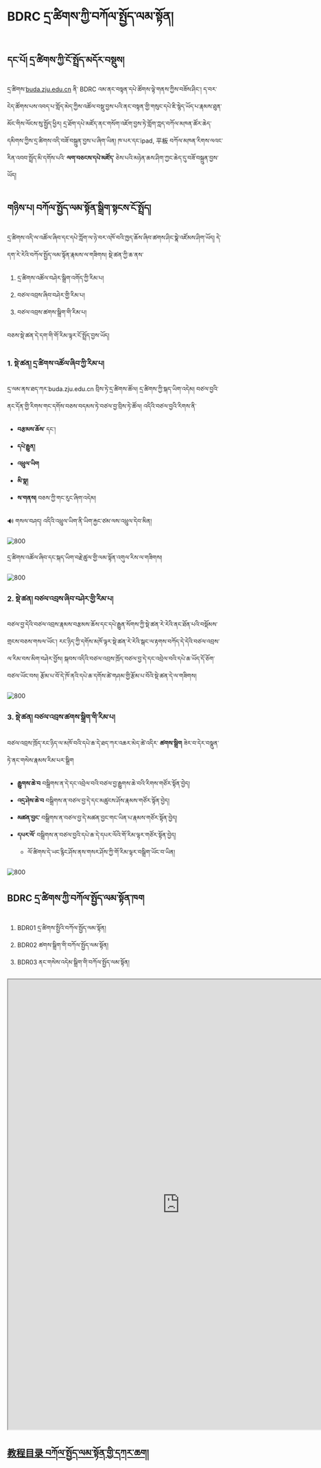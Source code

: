 # BDRC དྲ་ཚིགས་ཀྱི་བཀོལ་སྤྱོད་ལམ་སྟོན།

## དང་པོ། དྲ་ཚིགས་ཀྱི་ངོ་སྤྲོད་མདོར་བསྡུས།

དྲ་ཚིགས་[buda.zju.edu.cn](buda.zju.edu.cn) ནི་ BDRC འམ་ནང་བསྟན་དཔེ་ཚོགས་ལྟེ་གནས་ཀྱིས་བཟོས་ཤིང་། ད་བར་ངེད་ཚོགས་པས་འབད་པ་གློད་མེད་ཀྱིས་འཚོལ་བསྡུ་བྱས་པའི་ནང་བསྟན་གྱི་གསུང་དཔེ་ཇི་སྙེད་ཡོད་པ་རྣམས་ཐུན་མོང་གིས་ལོངས་སུ་སྤྱོད་ཕྱིར། དྲ་ཐོག་དཔེ་མཛོད་ནང་གསོག་འཇོག་བྱས་ཏེ་གློག་ཀླད་བཀོལ་མཁན་ཚོར་ཆེད་དམིགས་ཀྱིས་དྲ་ཚིགས་འདི་བཟོ་བསྐྲུན་བྱས་པ་ཞིག་ཡིན། ཁ་པར་དང་ipad, 平板 བཀོལ་མཁན་རིགས་ལའང་རིན་འབབ་སྤྲོད་མི་དགོས་པའི་ **ལག་བཅངས་དཔེ་མཛོད་** ཅེས་པའི་མཉེན་ཆས་ཤིག་ཀྱང་ཆེད་དུ་བཟོ་བསྐྲུན་བྱས་ཡོད།

## གཉིས་པ། བཀོལ་སྤྱོད་ལམ་སྟོན་སྒྲིག་སྟངས་ངོ་སྤྲོད།

དྲ་ཚིགས་འདི་ལ་འཚོལ་ཞིབ་དང་དཔེ་ཀློག་ལ་ཉེ་བར་འཁོ་བའི་ཁྱད་ཆོས་ཞིབ་ཚགས་ཤིང་སྣེ་འཛོམས་ཤིག་ཡོད། དེ་དག་རེ་རེའི་བཀོལ་སྤྱོད་ལམ་སྟོན་རྣམས་ལ་གཟིགས། སྡེ་ཚན་ཀྱི་ཆ་ནས་
1. དྲ་ཚིགས་འཚོལ་བཤེར་སྒྲིག་འགོད་ཀྱི་རིམ་པ།
2. བཙལ་འབྲས་ཞིབ་བཤེར་གྱི་རིམ་པ།
3. བཙལ་འབྲས་ཚགས་སྒྲིག་གི་རིམ་པ།

བཅས་སྡེ་ཚན་དེ་དག་གི་གོ་རིམ་ལྟར་ངོ་སྤྲོད་བྱས་ཡོད།

### 1. སྡེ་ཚན། དྲ་ཚིགས་འཚོལ་ཞིབ་ཀྱི་རིམ་པ།

དྲ་ལམ་ནས་ཐད་ཀར་buda.zju.edu.cn བྲིས་ཏེ་དྲ་ཚིགས་ཚོལ། དྲ་ཚིགས་ཀྱི་སྐད་ཡིག་འདེམ། བཙལ་བྱའི་ནང་དོན་གྱི་རིགས་གང་དགོས་བཅས་བདམས་ཏེ་བཙལ་བྱ་བྲིས་ཏེ་ཚོལ། འདིའི་བཙལ་བྱའི་རིགས་ནི་
- **བརྩམས་ཆོས་** དང་།
- **དཔེ་རྒྱུན།** 
- **འཕྲུལ་ཡིག** 
- **མི་སྣ།** 
- **ས་གནས།** བཅས་ཀྱི་གང་རུང་ཞིག་འདེམ།

🔊 གསལ་བཤད། འདིའི་འཕྲུལ་ཡིག་ནི་ཡིག་རྐྱང་ཙམ་ལས་འཕྲུལ་དེབ་མིན།

![800](images/000001.png)

དྲ་ཚིགས་འཚོལ་ཞིབ་དང་སྐད་ཡིག་བརྗེ་ཚུལ་གྱི་ལམ་སྟོན་འགུལ་རིས་ལ་གཟིགས།

![800](images/000001.gif)

### 2. སྡེ་ཚན། བཙལ་འབྲས་ཞིབ་བཤེར་གྱི་རིམ་པ།

བཙལ་བྱ་དེའི་བཙལ་འབྲས་རྣམས་བརྩམས་ཆོས་དང་དཔེ་རྒྱུན་སོགས་ཀྱི་སྡེ་ཚན་རེ་རེའི་ནང་ཐོན་པའི་བསྡོམས་གྲངས་བཅས་གསལ་ཡོང་། རང་ཉིད་ཀྱི་དགོས་མཁོ་ལྟར་སྡེ་ཚན་རེ་རེའི་སྒང་ལ་རྟགས་བཀོད་དེ་དེའི་བཙལ་འབྲས་ལ་རིམ་བས་མིག་བཤེར་བྱོས། སྐབས་འདིའི་བཙལ་འབྲས་ཁྲོད་བཙལ་བྱ་དེ་དང་འབྲེལ་བའི་དཔེ་ཆ་ཡོད་དོ་ཅོག་བཙལ་ཡོང་བས། རྩོམ་པ་བོ་དེ་ཁོ་ནའི་དཔེ་ཆ་དགོས་ཚེ་གཤམ་གྱི་རྩོམ་པ་བོའི་སྡེ་ཚན་དེ་ལ་གཟིགས།

![800](images/000002.gif)


### 3. སྡེ་ཚན། བཙལ་འབྲས་ཚགས་སྒྲིག་གི་རིམ་པ།

བཙལ་འབྲས་ཁྲོད་རང་ཉིད་ལ་མཁོ་བའི་དཔེ་ཆ་དེ་ཐད་ཀར་འཆར་མེད་ཚེ་འདིར་ **ཚགས་སྒྲིག** ཟེར་བ་དེར་བསྣུན་ཏེ་ནང་གསེས་རྣམས་རིམ་པར་སྒྲིག
- **རྒྱུགས་ཆེ་བ** བསྒྲིགས་ན་དེ་དང་འབྲེལ་བའི་བཙལ་བྱ་རྒྱུགས་ཆེ་བའི་རིགས་གཙོར་སྟོན་བྱེད།
- **འདྲ་ཤེས་ཆེ་བ** བསྒྲིགས་ན་བཙལ་བྱ་དེ་དང་མཚུངས་ཤོས་རྣམས་གཙོར་སྟོན་བྱེད།
- **མཚན་བྱང་** བསྒྲིགས་ན་བཙལ་བྱ་དེ་མཚན་བྱང་གང་ཡིན་པ་རྣམས་གཙོར་སྟོན་བྱེད།
- **དཔར་ལོ་** བསྒྲིགས་ན་བཙལ་བྱའི་དཔེ་ཆ་དེ་དཔར་ལོའི་གོ་རིམ་ལྟར་གཙོར་སྟོན་བྱེད།
    - ལོ་ཚིགས་དེ་ཡང་རྙིང་ཤོས་ནས་གསར་ཤོས་ཀྱི་གོ་རིམ་ལྟར་བསྒྲིག་ཡོང་བ་ཡིན།

![800](images/000003.gif)

## BDRC དྲ་ཚིགས་ཀྱི་བཀོལ་སྤྱོད་ལམ་སྟོན་ཁག

1. BDR01 དྲ་ཚིགས་སྤྱིའི་བཀོལ་སྤྱོད་ལམ་སྟོན།
2. BDR02 ཚགས་སྒྲིག་གི་བཀོལ་སྤྱོད་ལམ་སྟོན།
3. BDR03 ནང་གསེས་འདེམ་སྒྲིག་གི་བཀོལ་སྤྱོད་ལམ་སྟོན།

<p class="hide top"><iframe src="https://shimowendang.com/forms/UdCXeOAfR3U6Gqj9/fill?channel=1" style="height:1050px;width:800px;"></iframe></p>

## [教程目录 བཀོལ་སྤྱོད་ལམ་སྟོན་གྱི་དཀར་ཆག།](../../menu/menu)